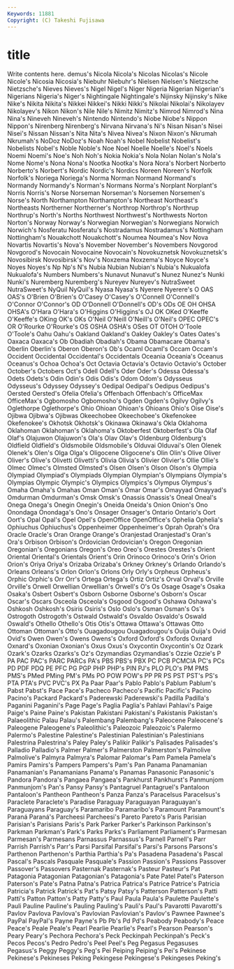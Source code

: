 ```yaml
---
Keywords: 11881 
Copyright: (C) Takeshi Fujisawa
---
```


# title

Write contents here.
demus's Nicola Nicola's Nicolas Nicolas's Nicole
Nicole's Nicosia Nicosia's Niebuhr Niebuhr's Nielsen Nielsen's Nietzsche Nietzsche's Nieves
Nieves's Nigel Nigel's Niger Nigeria Nigerian Nigerian's Nigerians Nigeria's Niger's
Nightingale Nightingale's Nijinsky Nijinsky's Nike Nike's Nikita Nikita's Nikkei Nikkei's
Nikki Nikki's Nikolai Nikolai's Nikolayev Nikolayev's Nikon Nikon's Nile Nile's
Nimitz Nimitz's Nimrod Nimrod's Nina Nina's Nineveh Nineveh's Nintendo Nintendo's
Niobe Niobe's Nippon Nippon's Nirenberg Nirenberg's Nirvana Nirvana's Ni's Nisan
Nisan's Nisei Nisei's Nissan Nissan's Nita Nita's Nivea Nivea's Nixon
Nixon's Nkrumah Nkrumah's NoDoz NoDoz's Noah Noah's Nobel Nobelist Nobelist's
Nobelists Nobel's Noble Noble's Noe Noel Noelle Noelle's Noel's Noels
Noemi Noemi's Noe's Noh Noh's Nokia Nokia's Nola Nolan Nolan's
Nola's Nome Nome's Nona Nona's Nootka Nootka's Nora Nora's Norbert
Norberto Norberto's Norbert's Nordic Nordic's Nordics Noreen Noreen's Norfolk Norfolk's
Noriega Noriega's Norma Norman Normand Normand's Normandy Normandy's Norman's Normans
Norma's Norplant Norplant's Norris Norris's Norse Norseman Norseman's Norsemen Norsemen's
Norse's North Northampton Northampton's Northeast Northeast's Northeasts Northerner Northerner's Northrop
Northrop's Northrup Northrup's North's Norths Northwest Northwest's Northwests Norton Norton's
Norway Norway's Norwegian Norwegian's Norwegians Norwich Norwich's Nosferatu Nosferatu's Nostradamus
Nostradamus's Nottingham Nottingham's Nouakchott Nouakchott's Noumea Noumea's Nov Nova Novartis
Novartis's Nova's November November's Novembers Novgorod Novgorod's Novocain Novocaine Novocain's
Novokuznetsk Novokuznetsk's Novosibirsk Novosibirsk's Nov's Noxzema Noxzema's Noyce Noyce's Noyes
Noyes's Np Np's N's Nubia Nubian Nubian's Nubia's Nukualofa Nukualofa's
Numbers Numbers's Nunavut Nunavut's Nunez Nunez's Nunki Nunki's Nuremberg Nuremberg's
Nureyev Nureyev's NutraSweet NutraSweet's NyQuil NyQuil's Nyasa Nyasa's Nyerere Nyerere's
O OAS OAS's O'Brien O'Brien's O'Casey O'Casey's O'Connell O'Connell's O'Connor
O'Connor's OD O'Donnell O'Donnell's OD's ODs OE OH OHSA OHSA's
O'Hara O'Hara's O'Higgins O'Higgins's OJ OK OKed O'Keeffe O'Keeffe's OKing
OK's OKs O'Neil O'Neill O'Neill's O'Neil's OPEC OPEC's OR O'Rourke
O'Rourke's OS OSHA OSHA's OSes OT OTOH O'Toole O'Toole's Oahu
Oahu's Oakland Oakland's Oakley Oakley's Oates Oates's Oaxaca Oaxaca's Ob
Obadiah Obadiah's Obama Obamacare Obama's Oberlin Oberlin's Oberon Oberon's Ob's
Ocaml Ocaml's Occam Occam's Occident Occidental Occidental's Occidentals Oceania Oceania's
Oceanus Oceanus's Ochoa Ochoa's Oct Octavia Octavia's Octavio Octavio's October
October's Octobers Oct's Odell Odell's Oder Oder's Odessa Odessa's Odets
Odets's Odin Odin's Odis Odis's Odom Odom's Odysseus Odysseus's Odyssey
Odyssey's Oedipal Oedipal's Oedipus Oedipus's Oersted Oersted's Ofelia Ofelia's Offenbach
Offenbach's OfficeMax OfficeMax's Ogbomosho Ogbomosho's Ogden Ogden's Ogilvy Ogilvy's Oglethorpe
Oglethorpe's Ohio Ohioan Ohioan's Ohioans Ohio's Oise Oise's Ojibwa Ojibwa's
Ojibwas Okeechobee Okeechobee's Okefenokee Okefenokee's Okhotsk Okhotsk's Okinawa Okinawa's Okla
Oklahoma Oklahoman Oklahoman's Oklahoma's Oktoberfest Oktoberfest's Ola Olaf Olaf's Olajuwon
Olajuwon's Ola's Olav Olav's Oldenburg Oldenburg's Oldfield Oldfield's Oldsmobile Oldsmobile's
Olduvai Olduvai's Olen Olenek Olenek's Olen's Olga Olga's Oligocene Oligocene's
Olin Olin's Olive Oliver Oliver's Olive's Olivetti Olivetti's Olivia Olivia's
Olivier Olivier's Ollie Ollie's Olmec Olmec's Olmsted Olmsted's Olsen Olsen's
Olson Olson's Olympia Olympiad Olympiad's Olympiads Olympian Olympian's Olympians Olympia's
Olympias Olympic Olympic's Olympics Olympics's Olympus Olympus's Omaha Omaha's Omahas
Oman Oman's Omar Omar's Omayyad Omayyad's Omdurman Omdurman's Omsk Omsk's
Onassis Onassis's Oneal Oneal's Onega Onega's Onegin Onegin's Oneida Oneida's
Onion Onion's Ono Onondaga Onondaga's Ono's Onsager Onsager's Ontario Ontario's
Oort Oort's Opal Opal's Opel Opel's OpenOffice OpenOffice's Ophelia Ophelia's
Ophiuchus Ophiuchus's Oppenheimer Oppenheimer's Oprah Oprah's Ora Oracle Oracle's Oran
Orange Orange's Oranjestad Oranjestad's Oran's Ora's Orbison Orbison's Ordovician Ordovician's
Oregon Oregonian Oregonian's Oregonians Oregon's Oreo Oreo's Orestes Orestes's Orient
Oriental Oriental's Orientals Orient's Orin Orinoco Orinoco's Orin's Orion Orion's
Oriya Oriya's Orizaba Orizaba's Orkney Orkney's Orlando Orlando's Orleans Orleans's
Orlon Orlon's Orlons Orly Orly's Orpheus Orpheus's Orphic Orphic's Orr
Orr's Ortega Ortega's Ortiz Ortiz's Orval Orval's Orville Orville's Orwell
Orwellian Orwellian's Orwell's O's Os Osage Osage's Osaka Osaka's Osbert
Osbert's Osborn Osborne Osborne's Osborn's Oscar Oscar's Oscars Osceola Osceola's
Osgood Osgood's Oshawa Oshawa's Oshkosh Oshkosh's Osiris Osiris's Oslo Oslo's
Osman Osman's Os's Ostrogoth Ostrogoth's Ostwald Ostwald's Osvaldo Osvaldo's Oswald
Oswald's Othello Othello's Otis Otis's Ottawa Ottawa's Ottawas Otto Ottoman
Ottoman's Otto's Ouagadougou Ouagadougou's Ouija Ouija's Ovid Ovid's Owen Owen's
Owens Owens's Oxford Oxford's Oxfords Oxnard Oxnard's Oxonian Oxonian's Oxus
Oxus's Oxycontin Oxycontin's Oz Ozark Ozark's Ozarks Ozarks's Oz's Ozymandias
Ozymandias's Ozzie Ozzie's P PA PAC PAC's PARC PARCs PA's
PBS PBS's PBX PC PCB PCMCIA PC's PCs PD PDF
PDQ PE PFC PG PGP PHP PHP's PIN PJ's PLO
PLO's PM PMS PMS's PMed PMing PM's PMs PO POW
POW's PP PR PS PST PST's PS's PTA PTA's PVC
PVC's PX Pa Paar Paar's Pablo Pablo's Pablum Pablum's Pabst
Pabst's Pace Pace's Pacheco Pacheco's Pacific Pacific's Pacino Pacino's Packard
Packard's Paderewski Paderewski's Padilla Padilla's Paganini Paganini's Page Page's Paglia
Paglia's Pahlavi Pahlavi's Paige Paige's Paine Paine's Pakistan Pakistani Pakistani's
Pakistanis Pakistan's Palaeolithic Palau Palau's Palembang Palembang's Paleocene Paleocene's Paleogene
Paleogene's Paleolithic's Paleozoic Paleozoic's Palermo Palermo's Palestine Palestine's Palestinian Palestinian's
Palestinians Palestrina Palestrina's Paley Paley's Palikir Palikir's Palisades Palisades's Palladio
Palladio's Palmer Palmer's Palmerston Palmerston's Palmolive Palmolive's Palmyra Palmyra's Palomar
Palomar's Pam Pamela Pamela's Pamirs Pamirs's Pampers Pampers's Pam's Pan
Panama Panamanian Panamanian's Panamanians Panama's Panamas Panasonic Panasonic's Pandora Pandora's
Pangaea Pangaea's Pankhurst Pankhurst's Panmunjom Panmunjom's Pan's Pansy Pansy's Pantagruel
Pantagruel's Pantaloon Pantaloon's Pantheon Pantheon's Panza Panza's Paracelsus Paracelsus's Paraclete
Paraclete's Paradise Paraguay Paraguayan Paraguayan's Paraguayans Paraguay's Paramaribo Paramaribo's Paramount
Paramount's Paraná Paraná's Parcheesi Parcheesi's Pareto Pareto's Paris Parisian Parisian's
Parisians Paris's Park Parker Parker's Parkinson Parkinson's Parkman Parkman's Park's
Parks Parks's Parliament Parliament's Parmesan Parmesan's Parmesans Parnassus Parnassus's Parnell
Parnell's Parr Parrish Parrish's Parr's Parsi Parsifal Parsifal's Parsi's Parsons
Parsons's Parthenon Parthenon's Parthia Parthia's Pa's Pasadena Pasadena's Pascal Pascal's
Pascals Pasquale Pasquale's Passion Passion's Passions Passover Passover's Passovers Pasternak
Pasternak's Pasteur Pasteur's Pat Patagonia Patagonian Patagonian's Patagonia's Pate Patel
Patel's Paterson Paterson's Pate's Patna Patna's Patrica Patrica's Patrice Patrice's
Patricia Patricia's Patrick Patrick's Pat's Patsy Patsy's Patterson Patterson's Patti
Patti's Patton Patton's Patty Patty's Paul Paula Paula's Paulette Paulette's
Pauli Pauline Pauline's Pauling Pauling's Pauli's Paul's Pavarotti Pavarotti's Pavlov
Pavlova Pavlova's Pavlovian Pavlovian's Pavlov's Pawnee Pawnee's PayPal PayPal's Payne
Payne's Pb Pb's Pd Pd's Peabody Peabody's Peace Peace's Peale
Peale's Pearl Pearlie Pearlie's Pearl's Pearson Pearson's Peary Peary's Pechora
Pechora's Peck Peckinpah Peckinpah's Peck's Pecos Pecos's Pedro Pedro's Peel
Peel's Peg Pegasus Pegasuses Pegasus's Peggy Peggy's Peg's Pei Peiping
Peiping's Pei's Pekinese Pekinese's Pekineses Peking Pekingese Pekingese's Pekingeses Peking's
